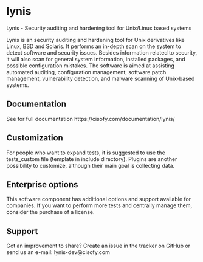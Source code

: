 lynis
=====

Lynis - Security auditing and hardening tool for Unix/Linux based systems

Lynis is an security auditing and hardening tool for Unix derivatives like Linux, BSD and Solaris. It performs
an in-depth scan on the system to detect software and security issues. Besides information related to security,
it will also scan for general system information, installed packages, and possible configuration mistakes. The
software is aimed at assisting automated auditing, configuration management, software patch management,
vulnerability detection, and malware scanning of Unix-based systems.



<h2>Documentation</h2>
See for full documentation https://cisofy.com/documentation/lynis/

<h2>Customization</h2>
For people who want to expand tests, it is suggested to use the tests_custom file (template in include directory).
Plugins are another possibility to customize, although their main goal is collecting data.

<h2>Enterprise options</h2>
This software component has additional options and support available for companies. If you want to perform more
tests and centrally manage them, consider the purchase of a license.

<h2>Support</h2>
Got an improvement to share? Create an issue in the tracker on GitHub or send us an e-mail: lynis-dev@cisofy.com

